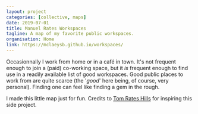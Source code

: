 ```yaml
---
layout: project
categories: [collective, maps]
date: 2019-07-01
title: Manuel Rates Workspaces
tagline: A map of my favorite public workspaces.
organisation: Home
link: https://mclaeysb.github.io/workspaces/
---
```

Occasionnally I work from home or in a café in town. It's not frequent enough to join a (paid) co-working space, but it *is* frequent enough to find use in a readily available list of good workspaces. Good public places to work from are quite scarce (the '*good*' here being, of course, very personal). Finding one can feel like finding a gem in the rough.

I made this little map just for fun. Credits to <a href="https://macwright.org/hills/" class="external">Tom Rates Hills</a> for inspiring this side project.